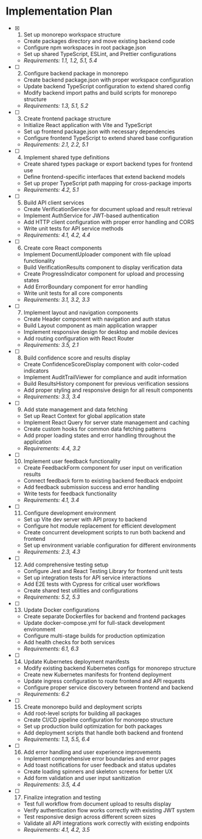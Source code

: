 # Implementation Plan

- [x] 1. Set up monorepo workspace structure
  - Create packages directory and move existing backend code
  - Configure npm workspaces in root package.json
  - Set up shared TypeScript, ESLint, and Prettier configurations
  - _Requirements: 1.1, 1.2, 5.1, 5.4_

- [ ] 2. Configure backend package in monorepo
  - Create backend package.json with proper workspace configuration
  - Update backend TypeScript configuration to extend shared config
  - Modify backend import paths and build scripts for monorepo structure
  - _Requirements: 1.3, 5.1, 5.2_

- [ ] 3. Create frontend package structure
  - Initialize React application with Vite and TypeScript
  - Set up frontend package.json with necessary dependencies
  - Configure frontend TypeScript to extend shared base configuration
  - _Requirements: 2.1, 2.2, 5.1_

- [ ] 4. Implement shared type definitions
  - Create shared types package or export backend types for frontend use
  - Define frontend-specific interfaces that extend backend models
  - Set up proper TypeScript path mapping for cross-package imports
  - _Requirements: 4.2, 5.1_

- [ ] 5. Build API client services
  - Create VerificationService for document upload and result retrieval
  - Implement AuthService for JWT-based authentication
  - Add HTTP client configuration with proper error handling and CORS
  - Write unit tests for API service methods
  - _Requirements: 4.1, 4.2, 4.4_

- [ ] 6. Create core React components
  - Implement DocumentUploader component with file upload functionality
  - Build VerificationResults component to display verification data
  - Create ProgressIndicator component for upload and processing states
  - Add ErrorBoundary component for error handling
  - Write unit tests for all core components
  - _Requirements: 3.1, 3.2, 3.3_

- [ ] 7. Implement layout and navigation components
  - Create Header component with navigation and auth status
  - Build Layout component as main application wrapper
  - Implement responsive design for desktop and mobile devices
  - Add routing configuration with React Router
  - _Requirements: 3.5, 2.1_

- [ ] 8. Build confidence score and results display
  - Create ConfidenceScoreDisplay component with color-coded indicators
  - Implement AuditTrailViewer for compliance and audit information
  - Build ResultsHistory component for previous verification sessions
  - Add proper styling and responsive design for all result components
  - _Requirements: 3.3, 3.4_

- [ ] 9. Add state management and data fetching
  - Set up React Context for global application state
  - Implement React Query for server state management and caching
  - Create custom hooks for common data fetching patterns
  - Add proper loading states and error handling throughout the application
  - _Requirements: 4.4, 3.2_

- [ ] 10. Implement user feedback functionality
  - Create FeedbackForm component for user input on verification results
  - Connect feedback form to existing backend feedback endpoint
  - Add feedback submission success and error handling
  - Write tests for feedback functionality
  - _Requirements: 4.1, 3.4_

- [ ] 11. Configure development environment
  - Set up Vite dev server with API proxy to backend
  - Configure hot module replacement for efficient development
  - Create concurrent development scripts to run both backend and frontend
  - Set up environment variable configuration for different environments
  - _Requirements: 2.3, 4.3_

- [ ] 12. Add comprehensive testing setup
  - Configure Jest and React Testing Library for frontend unit tests
  - Set up integration tests for API service interactions
  - Add E2E tests with Cypress for critical user workflows
  - Create shared test utilities and configurations
  - _Requirements: 5.2, 5.3_

- [ ] 13. Update Docker configurations
  - Create separate Dockerfiles for backend and frontend packages
  - Update docker-compose.yml for full-stack development environment
  - Configure multi-stage builds for production optimization
  - Add health checks for both services
  - _Requirements: 6.1, 6.3_

- [ ] 14. Update Kubernetes deployment manifests
  - Modify existing backend Kubernetes configs for monorepo structure
  - Create new Kubernetes manifests for frontend deployment
  - Update ingress configuration to route frontend and API requests
  - Configure proper service discovery between frontend and backend
  - _Requirements: 6.2_

- [ ] 15. Create monorepo build and deployment scripts
  - Add root-level scripts for building all packages
  - Create CI/CD pipeline configuration for monorepo structure
  - Set up production build optimization for both packages
  - Add deployment scripts that handle both backend and frontend
  - _Requirements: 1.3, 5.5, 6.4_

- [ ] 16. Add error handling and user experience improvements
  - Implement comprehensive error boundaries and error pages
  - Add toast notifications for user feedback and status updates
  - Create loading spinners and skeleton screens for better UX
  - Add form validation and user input sanitization
  - _Requirements: 3.5, 4.4_

- [ ] 17. Finalize integration and testing
  - Test full workflow from document upload to results display
  - Verify authentication flow works correctly with existing JWT system
  - Test responsive design across different screen sizes
  - Validate all API integrations work correctly with existing endpoints
  - _Requirements: 4.1, 4.2, 3.5_
